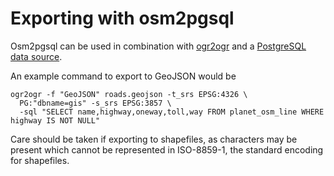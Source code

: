 # Exporting with osm2pgsql #

Osm2pgsql can be used in combination with [ogr2ogr](http://www.gdal.org/ogr2ogr.html) and a [PostgreSQL data source](http://www.gdal.org/drv_pg.html).

An example command to export to GeoJSON would be

    ogr2ogr -f "GeoJSON" roads.geojson -t_srs EPSG:4326 \
      PG:"dbname=gis" -s_srs EPSG:3857 \
      -sql "SELECT name,highway,oneway,toll,way FROM planet_osm_line WHERE highway IS NOT NULL"

Care should be taken if exporting to shapefiles, as characters may be present
which cannot be represented in ISO-8859-1, the standard encoding for shapefiles.
